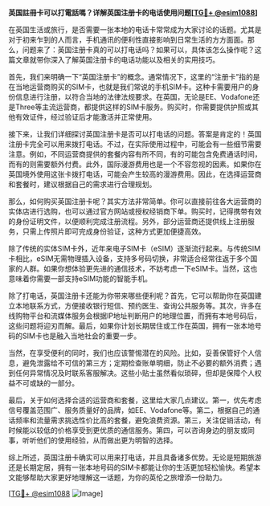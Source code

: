 **英国註冊卡可以打電話嗎？详解英国注册卡的电话使用问题[[TG💪+ @esim1088](https://t.me/s/esim1088)]**

在英国生活或旅行，是否需要一张本地的电话卡常常成为大家讨论的话题。尤其是对于初来乍到的人而言，手机通讯的便利性直接影响到日常生活的方方面面。那么，问题来了：英国注册卡真的可以打电话吗？如果可以，具体该怎么操作呢？这篇文章就带你深入了解英国注册卡的电话功能以及相关的实用技巧。

首先，我们来明确一下“英国注册卡”的概念。通常情况下，这里的“注册卡”指的是在当地运营商购买的SIM卡，也就是我们常说的手机SIM卡。这种卡需要用户的身份信息进行注册，以符合当地的法律法规要求。在英国，无论是EE、Vodafone还是Three等主流运营商，都提供这样的SIM卡服务。购买时，你需要提供护照或其他有效证件，经过验证后才能激活并正常使用。

接下来，让我们详细探讨英国注册卡是否可以打电话的问题。答案是肯定的！英国注册卡完全可以用来拨打电话。不过，在实际使用过程中，可能会有一些细节需要注意。例如，不同运营商提供的套餐内容有所不同，有的可能包含免费通话时间，而有的则需要额外付费。此外，国际漫游费用也是一个不容忽视的因素。如果你在英国境外使用这张卡拨打电话，可能会产生较高的漫游费用。因此，在选择运营商和套餐时，建议根据自己的需求进行合理规划。

那么，如何购买英国注册卡呢？其实方法非常简单。你可以直接前往各大运营商的实体店进行选购，也可以通过官方网站或授权经销商下单。购买时，记得携带有效的身份证明文件，以便顺利完成注册流程。另外，部分运营商还提供线上注册服务，只需上传照片即可完成身份验证，这种方式更加便捷高效。

除了传统的实体SIM卡外，近年来电子SIM卡（eSIM）逐渐流行起来。与传统SIM卡相比，eSIM无需物理插入设备，支持多号码切换，非常适合经常往返于多个国家的人群。如果你想体验更先进的通信技术，不妨考虑一下eSIM卡。当然，这也意味着你需要一部支持eSIM功能的智能手机。

除了打电话，英国注册卡还能为你带来哪些便利呢？首先，它可以帮助你在英国建立本地联系方式，方便接收银行短信、预约医生、查询公共服务等。其次，许多在线购物平台和流媒体服务会根据IP地址判断用户的地理位置，而拥有本地号码后，这些问题将迎刃而解。最后，如果你计划长期居住或工作在英国，拥有一张本地号码的SIM卡也是融入当地社会的重要一步。

当然，在享受便利的同时，我们也应该警惕潜在的风险。比如，妥善保管好个人信息，避免泄露给不可信的第三方；定期检查账单明细，防止不必要的额外消费；遇到任何异常情况及时联系客服解决。这些小贴士虽然看似琐碎，但却是保障个人权益不可或缺的一部分。

最后，关于如何选择合适的运营商和套餐，这里给大家几点建议。第一，优先考虑信号覆盖范围广、服务质量好的品牌，如EE、Vodafone等。第二，根据自己的通话频率和流量需求挑选性价比高的套餐，避免浪费资源。第三，关注促销活动，有时候能以较低的价格享受到更优质的通信服务。第四，可以咨询身边的朋友或同事，听听他们的使用经验，从而做出更为明智的选择。

综上所述，英国注册卡确实可以用来打电话，并且具备诸多优势。无论是短期旅游还是长期定居，拥有一张本地号码的SIM卡都能让你的生活更加轻松愉快。希望本文能够帮助大家更好地理解这一话题，为你的英伦之旅增添一份助力。

[[TG💪+ @esim1088](https://t.me/s/esim1088) ![Image](https://i.postimg.cc/4NQfJmqS/Snipaste-2025-05-13-00-14-12.png)]